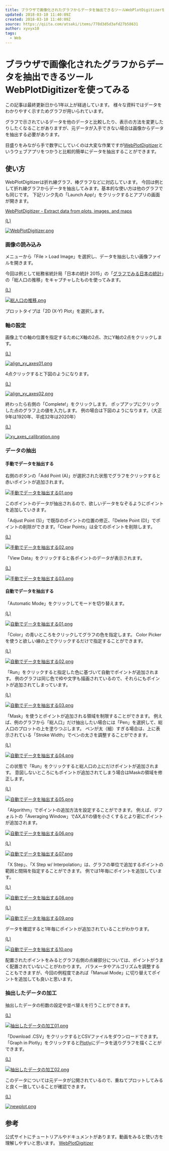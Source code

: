 ```yaml
---
title: ブラウザで画像化されたグラフからデータを抽出できるツールWebPlotDigitizerを使ってみる - Qiita
updated: 2018-03-10 11:40:09Z
created: 2018-03-10 11:40:09Z
source: https://qiita.com/atsaki/items/778d3d5d3afd27b58631
author: xyvyx10
tags:
  - Web
---
```


# ブラウザで画像化されたグラフからデータを抽出できるツールWebPlotDigitizerを使ってみる

この記事は最終更新日から1年以上が経過しています。
様々な資料ではデータをわかりやすく示すためグラフが用いられています。

グラフで示されているデータを他のデータと比較したり、表示の方法を変更したりしたくなることがありますが、元データが入手できない場合は画像からデータを抽出する必要があります。

目盛りをみながら手で数字にしていくのは大変な作業ですが[WebPlotDigitizer](http://arohatgi.info/WebPlotDigitizer/)というウェブアプリをつかうと比較的簡単にデータを抽出することができます。

## 使い方

WebPlotDigitizerは折れ線グラフ、棒グラフなどに対応しています。
今回は例として折れ線グラフからデータを抽出してみます。基本的な使い方は他のグラフでも同じです。
下記リンク先の「Launch App!」をクリックするとアプリの画面が開きます。

[WebPlotDigitizer - Extract data from plots, images, and maps](http://arohatgi.info/WebPlotDigitizer/)

[(L)](https://camo.qiitausercontent.com/938b52337b6dad87e8e4f6e8dddbde0849647ecb/68747470733a2f2f71696974612d696d6167652d73746f72652e73332e616d617a6f6e6177732e636f6d2f302f31353131342f66646234316139632d383036322d646366662d306635382d6661666564336132623938632e706e67)

[![WebPlotDigitizer.png](../_resources/68747470733a2f2f71696974612d696d6167652d73746f72652e73332e616d617a6f6e6177732e636f6d2f302f31353131342f66646234316139632d383036322d646366662d306635382d6661666564336132623938632e706e67.png)](https://camo.qiitausercontent.com/938b52337b6dad87e8e4f6e8dddbde0849647ecb/68747470733a2f2f71696974612d696d6167652d73746f72652e73332e616d617a6f6e6177732e636f6d2f302f31353131342f66646234316139632d383036322d646366662d306635382d6661666564336132623938632e706e67)

### 画像の読み込み

メニューから「File > Load Image」を選択し、データを抽出したい画像ファイルを開きます。

今回は例として総務省統計局「日本の統計 2015」の「[グラフでみる日本の統計](http://www.stat.go.jp/data/nihon/pdf/15ngraph.pdf)」の「総人口の推移」をキャプチャしたものを使ってみます。

[(L)](https://camo.qiitausercontent.com/71a7c7e384b1a60af630763ab437090cf29671b2/68747470733a2f2f71696974612d696d6167652d73746f72652e73332e616d617a6f6e6177732e636f6d2f302f31353131342f64303236323033632d393834612d643863642d373932392d3564653438616232316361662e706e67)

[![総人口の推移.png](../_resources/68747470733a2f2f71696974612d696d6167652d73746f72652e73332e616d617a6f6e6177732e636f6d2f302f31353131342f64303236323033632d393834612d643863642d373932392d3564653438616232316361662e706e67.png)](https://camo.qiitausercontent.com/71a7c7e384b1a60af630763ab437090cf29671b2/68747470733a2f2f71696974612d696d6167652d73746f72652e73332e616d617a6f6e6177732e636f6d2f302f31353131342f64303236323033632d393834612d643863642d373932392d3564653438616232316361662e706e67)

プロットタイプは「2D (X-Y) Plot」を選択します。

### 軸の設定

画像上での軸の位置を指定するためにX軸の2点、次にY軸の2点をクリックします。

[(L)](https://camo.qiitausercontent.com/9a89d7acbf53c491515ee25bef49c51369e5ab17/68747470733a2f2f71696974612d696d6167652d73746f72652e73332e616d617a6f6e6177732e636f6d2f302f31353131342f35383832376637632d303139322d393362392d613534332d6463386635303639633031362e706e67)

[![align_xy_axes01.png](../_resources/68747470733a2f2f71696974612d696d6167652d73746f72652e73332e616d617a6f6e6177732e636f6d2f302f31353131342f35383832376637632d303139322d393362392d613534332d6463386635303639633031362e706e67.png)](https://camo.qiitausercontent.com/9a89d7acbf53c491515ee25bef49c51369e5ab17/68747470733a2f2f71696974612d696d6167652d73746f72652e73332e616d617a6f6e6177732e636f6d2f302f31353131342f35383832376637632d303139322d393362392d613534332d6463386635303639633031362e706e67)

4点クリックすると下図のようになります。

[(L)](https://camo.qiitausercontent.com/fbc7c5dcb02344a3854e71687b4ce05fadad17c3/68747470733a2f2f71696974612d696d6167652d73746f72652e73332e616d617a6f6e6177732e636f6d2f302f31353131342f31613433616362372d306232642d653730302d666439632d6537623563376137333236362e706e67)

[![align_xy_axes02.png](../_resources/68747470733a2f2f71696974612d696d6167652d73746f72652e73332e616d617a6f6e6177732e636f6d2f302f31353131342f31613433616362372d306232642d653730302d666439632d6537623563376137333236362e706e67.png)](https://camo.qiitausercontent.com/fbc7c5dcb02344a3854e71687b4ce05fadad17c3/68747470733a2f2f71696974612d696d6167652d73746f72652e73332e616d617a6f6e6177732e636f6d2f302f31353131342f31613433616362372d306232642d653730302d666439632d6537623563376137333236362e706e67)

終わったら右側の「Complete!」をクリックします。
ポップアップにクリックした点のグラフ上の値を入力します。
例の場合は下図のようになります。（大正9年は1920年、平成32年は2020年）

[(L)](https://camo.qiitausercontent.com/5a9de10904ef40a393d2f6c89778b43fda7ff3d1/68747470733a2f2f71696974612d696d6167652d73746f72652e73332e616d617a6f6e6177732e636f6d2f302f31353131342f30633964663134612d646239312d623435372d653737652d3063393963646664373163352e706e67)

[![xy_axes_calibration.png](../_resources/68747470733a2f2f71696974612d696d6167652d73746f72652e73332e616d617a6f6e6177732e636f6d2f302f31353131342f30633964663134612d646239312d623435372d653737652d3063393963646664373163352e706e67.png)](https://camo.qiitausercontent.com/5a9de10904ef40a393d2f6c89778b43fda7ff3d1/68747470733a2f2f71696974612d696d6167652d73746f72652e73332e616d617a6f6e6177732e636f6d2f302f31353131342f30633964663134612d646239312d623435372d653737652d3063393963646664373163352e706e67)

### データの抽出

#### 手動でデータを抽出する

右側のボタンの「Add Point (A)」が選択された状態でグラフをクリックすると赤いポイントが追加されます。

[![手動でデータを抽出する01.png](../_resources/68747470733a2f2f71696974612d696d6167652d73746f72652e73332e616d617a6f6e6177732e636f6d2f302f31353131342f64343530356433392d383335382d613030312d616663362d3534613530303133333238352e706e67.png)](https://camo.qiitausercontent.com/3df5f66ade5ce9fc4caa05fc96d4b669e5e91d63/68747470733a2f2f71696974612d696d6167652d73746f72652e73332e616d617a6f6e6177732e636f6d2f302f31353131342f64343530356433392d383335382d613030312d616663362d3534613530303133333238352e706e67)

このポイントのデータが抽出されるので、欲しいデータをなぞるようにポイントを追加していきます。

「Adjust Point (S)」で既存のポイントの位置の修正、「Delete Point (D)」でポイントの削除ができます。「Clear Points」は全てのポイントを削除します。

[(L)](https://camo.qiitausercontent.com/c6ae4e4f76dc12797e65ce393ca20979381e0368/68747470733a2f2f71696974612d696d6167652d73746f72652e73332e616d617a6f6e6177732e636f6d2f302f31353131342f33643632663566342d363466392d343264632d386534382d3531623637666335316534662e706e67)

[![手動でデータを抽出する02.png](../_resources/68747470733a2f2f71696974612d696d6167652d73746f72652e73332e616d617a6f6e6177732e636f6d2f302f31353131342f33643632663566342d363466392d343264632d386534382d3531623637666335316534662e706e67.png)](https://camo.qiitausercontent.com/c6ae4e4f76dc12797e65ce393ca20979381e0368/68747470733a2f2f71696974612d696d6167652d73746f72652e73332e616d617a6f6e6177732e636f6d2f302f31353131342f33643632663566342d363466392d343264632d386534382d3531623637666335316534662e706e67)

「View Data」をクリックすると各ポイントのデータが表示されます。

[(L)](https://camo.qiitausercontent.com/eb31bca86dc9eac2f5e0cf9823bd2f9c0773c9ad/68747470733a2f2f71696974612d696d6167652d73746f72652e73332e616d617a6f6e6177732e636f6d2f302f31353131342f38313438633962352d653238392d313534332d333463362d3034366131326562386163322e706e67)

[![手動でデータを抽出する03.png](../_resources/68747470733a2f2f71696974612d696d6167652d73746f72652e73332e616d617a6f6e6177732e636f6d2f302f31353131342f38313438633962352d653238392d313534332d333463362d3034366131326562386163322e706e67.png)](https://camo.qiitausercontent.com/eb31bca86dc9eac2f5e0cf9823bd2f9c0773c9ad/68747470733a2f2f71696974612d696d6167652d73746f72652e73332e616d617a6f6e6177732e636f6d2f302f31353131342f38313438633962352d653238392d313534332d333463362d3034366131326562386163322e706e67)

#### 自動でデータを抽出する

「Automatic Mode」をクリックしてモードを切り替えます。

[(L)](https://camo.qiitausercontent.com/75d8b97568905d9fbbf773838c5608c6198c2641/68747470733a2f2f71696974612d696d6167652d73746f72652e73332e616d617a6f6e6177732e636f6d2f302f31353131342f62616632326432612d303735312d316238662d626232372d3231646333653265363439612e706e67)

[![自動でデータを抽出する01.png](../_resources/68747470733a2f2f71696974612d696d6167652d73746f72652e73332e616d617a6f6e6177732e636f6d2f302f31353131342f62616632326432612d303735312d316238662d626232372d3231646333653265363439612e706e67.png)](https://camo.qiitausercontent.com/75d8b97568905d9fbbf773838c5608c6198c2641/68747470733a2f2f71696974612d696d6167652d73746f72652e73332e616d617a6f6e6177732e636f6d2f302f31353131342f62616632326432612d303735312d316238662d626232372d3231646333653265363439612e706e67)

「Color」の青いところをクリックしてグラフの色を指定します。
Color Pickerを使うと欲しい線の上でクリックするだけで指定することができます。

[(L)](https://camo.qiitausercontent.com/4f88eddab7c40a58a7958d27e6ea6fc532286ac6/68747470733a2f2f71696974612d696d6167652d73746f72652e73332e616d617a6f6e6177732e636f6d2f302f31353131342f62356430343438312d646638642d343164382d396430642d3331326431643834353039662e706e67)

[![自動でデータを抽出する02.png](../_resources/68747470733a2f2f71696974612d696d6167652d73746f72652e73332e616d617a6f6e6177732e636f6d2f302f31353131342f62356430343438312d646638642d343164382d396430642d3331326431643834353039662e706e67.png)](https://camo.qiitausercontent.com/4f88eddab7c40a58a7958d27e6ea6fc532286ac6/68747470733a2f2f71696974612d696d6167652d73746f72652e73332e616d617a6f6e6177732e636f6d2f302f31353131342f62356430343438312d646638642d343164382d396430642d3331326431643834353039662e706e67)

「Run」をクリックすると指定した色に基づいて自動でポイントが追加されます。
例のグラフは同じ色で枠や文字も描画されているので、それらにもポイントが追加されてしまっています。

[(L)](https://camo.qiitausercontent.com/966d64be8eec66a7bff363893b9f529c33b55035/68747470733a2f2f71696974612d696d6167652d73746f72652e73332e616d617a6f6e6177732e636f6d2f302f31353131342f36363337376232352d373162362d653436372d343062622d3537306331623330376366662e706e67)

[![自動でデータを抽出する03.png](../_resources/68747470733a2f2f71696974612d696d6167652d73746f72652e73332e616d617a6f6e6177732e636f6d2f302f31353131342f36363337376232352d373162362d653436372d343062622d3537306331623330376366662e706e67.png)](https://camo.qiitausercontent.com/966d64be8eec66a7bff363893b9f529c33b55035/68747470733a2f2f71696974612d696d6167652d73746f72652e73332e616d617a6f6e6177732e636f6d2f302f31353131342f36363337376232352d373162362d653436372d343062622d3537306331623330376366662e706e67)

「Mask」を使うとポイントが追加される領域を制限することができます。
例えば、例のグラフから「総人口」だけ抽出したい場合には「Pen」を選択して、総人口のプロットの上を塗りつぶします。
ペンが太（細）すぎる場合は、上に表示されている「Stroke Width」でペンの太さを調整することができます。

[(L)](https://camo.qiitausercontent.com/20f97308edeb74193c6895b9735b39af015e2951/68747470733a2f2f71696974612d696d6167652d73746f72652e73332e616d617a6f6e6177732e636f6d2f302f31353131342f31636133393861612d303636612d316437342d616630312d3033306362666238346236662e706e67)

[![自動でデータを抽出する04.png](../_resources/68747470733a2f2f71696974612d696d6167652d73746f72652e73332e616d617a6f6e6177732e636f6d2f302f31353131342f31636133393861612d303636612d316437342d616630312d3033306362666238346236662e706e67.png)](https://camo.qiitausercontent.com/20f97308edeb74193c6895b9735b39af015e2951/68747470733a2f2f71696974612d696d6167652d73746f72652e73332e616d617a6f6e6177732e636f6d2f302f31353131342f31636133393861612d303636612d316437342d616630312d3033306362666238346236662e706e67)

この状態で「Run」をクリックすると総人口の上にだけポイントが追加されます。
意図しないところにもポイントが追加されてしまう場合はMaskの領域を修正します。

[(L)](https://camo.qiitausercontent.com/bf24e1080dd0dd988afcace559a284a11a08e52e/68747470733a2f2f71696974612d696d6167652d73746f72652e73332e616d617a6f6e6177732e636f6d2f302f31353131342f39353264653936392d306464642d633933362d306537342d3439336235306139643765642e706e67)

[![自動でデータを抽出する05.png](../_resources/68747470733a2f2f71696974612d696d6167652d73746f72652e73332e616d617a6f6e6177732e636f6d2f302f31353131342f39353264653936392d306464642d633933362d306537342d3439336235306139643765642e706e67.png)](https://camo.qiitausercontent.com/bf24e1080dd0dd988afcace559a284a11a08e52e/68747470733a2f2f71696974612d696d6167652d73746f72652e73332e616d617a6f6e6177732e636f6d2f302f31353131342f39353264653936392d306464642d633933362d306537342d3439336235306139643765642e706e67)

「Algorithm」でポイントの追加方法を設定することができます。
例えば、デフォルトの「Averaging Window」でΔX,ΔYの値を小さくするとより密にポイントが追加されます。

[![自動でデータを抽出する06.png](../_resources/68747470733a2f2f71696974612d696d6167652d73746f72652e73332e616d617a6f6e6177732e636f6d2f302f31353131342f61336465623863372d353362652d316637632d666133642d6536383966623861316433392e706e67.png)](https://camo.qiitausercontent.com/03aa4cf5fe42a52c68338ea5d9431ea650ceb039/68747470733a2f2f71696974612d696d6167652d73746f72652e73332e616d617a6f6e6177732e636f6d2f302f31353131342f61336465623863372d353362652d316637632d666133642d6536383966623861316433392e706e67)

[(L)](https://camo.qiitausercontent.com/31054705439f5420bb49db7ded4d5bdeb407a167/68747470733a2f2f71696974612d696d6167652d73746f72652e73332e616d617a6f6e6177732e636f6d2f302f31353131342f36396432646134332d633464332d316262372d343030662d3534643863383966353739642e706e67)

[![自動でデータを抽出する07.png](../_resources/68747470733a2f2f71696974612d696d6167652d73746f72652e73332e616d617a6f6e6177732e636f6d2f302f31353131342f36396432646134332d633464332d316262372d343030662d3534643863383966353739642e706e67.png)](https://camo.qiitausercontent.com/31054705439f5420bb49db7ded4d5bdeb407a167/68747470733a2f2f71696974612d696d6167652d73746f72652e73332e616d617a6f6e6177732e636f6d2f302f31353131342f36396432646134332d633464332d316262372d343030662d3534643863383966353739642e706e67)

「X Step」、「X Step w/ Interpolation」は、グラフの単位で追加するポイントの範囲と間隔を指定することができます。
例では1年毎にポイントを追加しています。

[(L)](https://camo.qiitausercontent.com/5a016c9662efbd63e5011ea8c8ad3cb3973e900c/68747470733a2f2f71696974612d696d6167652d73746f72652e73332e616d617a6f6e6177732e636f6d2f302f31353131342f39303937613835352d626632352d623132322d666565662d3630663830616564313639302e706e67)

[![自動でデータを抽出する08.png](../_resources/68747470733a2f2f71696974612d696d6167652d73746f72652e73332e616d617a6f6e6177732e636f6d2f302f31353131342f39303937613835352d626632352d623132322d666565662d3630663830616564313639302e706e67.png)](https://camo.qiitausercontent.com/5a016c9662efbd63e5011ea8c8ad3cb3973e900c/68747470733a2f2f71696974612d696d6167652d73746f72652e73332e616d617a6f6e6177732e636f6d2f302f31353131342f39303937613835352d626632352d623132322d666565662d3630663830616564313639302e706e67)

[(L)](https://camo.qiitausercontent.com/09215fc96fb4fcab272bac730f3f398fc7b65cf0/68747470733a2f2f71696974612d696d6167652d73746f72652e73332e616d617a6f6e6177732e636f6d2f302f31353131342f39623762383830662d356536392d663762362d323830332d3565666364643334376666382e706e67)

[![自動でデータを抽出する09.png](../_resources/68747470733a2f2f71696974612d696d6167652d73746f72652e73332e616d617a6f6e6177732e636f6d2f302f31353131342f39623762383830662d356536392d663762362d323830332d3565666364643334376666382e706e67.png)](https://camo.qiitausercontent.com/09215fc96fb4fcab272bac730f3f398fc7b65cf0/68747470733a2f2f71696974612d696d6167652d73746f72652e73332e616d617a6f6e6177732e636f6d2f302f31353131342f39623762383830662d356536392d663762362d323830332d3565666364643334376666382e706e67)

データを確認すると1年毎にポイントが追加されていることがわかります。

[(L)](https://camo.qiitausercontent.com/8fac17d29c7d933db252a38e53e56329c8b90807/68747470733a2f2f71696974612d696d6167652d73746f72652e73332e616d617a6f6e6177732e636f6d2f302f31353131342f37386430323962312d653963302d666135392d313064652d3930383635653737386162642e706e67)

[![自動でデータを抽出する10.png](../_resources/68747470733a2f2f71696974612d696d6167652d73746f72652e73332e616d617a6f6e6177732e636f6d2f302f31353131342f37386430323962312d653963302d666135392d313064652d3930383635653737386162642e706e67.png)](https://camo.qiitausercontent.com/8fac17d29c7d933db252a38e53e56329c8b90807/68747470733a2f2f71696974612d696d6167652d73746f72652e73332e616d617a6f6e6177732e636f6d2f302f31353131342f37386430323962312d653963302d666135392d313064652d3930383635653737386162642e706e67)

配置されたポイントをみるとグラフ右側の点線部分については、ポイントがうまく配置されていないことがわかります。
パラメータやアルゴリズムを調整することもできますが、今回の例程度であれば「Manual Mode」に切り替えてポイントを追加しても良いと思います。

### 抽出したデータの加工

抽出したデータの桁数の設定や並べ替えを行うことができます。

[(L)](https://camo.qiitausercontent.com/9ac7433db01457c0adc04af2c6b8696c8c0c9b83/68747470733a2f2f71696974612d696d6167652d73746f72652e73332e616d617a6f6e6177732e636f6d2f302f31353131342f38326335383639362d383161372d666237342d306236352d3732353966656361306532662e706e67)

[![抽出したデータの加工01.png](../_resources/68747470733a2f2f71696974612d696d6167652d73746f72652e73332e616d617a6f6e6177732e636f6d2f302f31353131342f38326335383639362d383161372d666237342d306236352d3732353966656361306532662e706e67.png)](https://camo.qiitausercontent.com/9ac7433db01457c0adc04af2c6b8696c8c0c9b83/68747470733a2f2f71696974612d696d6167652d73746f72652e73332e616d617a6f6e6177732e636f6d2f302f31353131342f38326335383639362d383161372d666237342d306236352d3732353966656361306532662e706e67)

「Download .CSV」をクリックするとCSVファイルをダウンロードできます。
「Graph in Plotly」をクリックすると[Plotly](https://plot.ly/)にデータを送りグラフを描くことができます。

[(L)](https://camo.qiitausercontent.com/0f33456502230a03cd547e32bde82351f6e828eb/68747470733a2f2f71696974612d696d6167652d73746f72652e73332e616d617a6f6e6177732e636f6d2f302f31353131342f65363736306639332d623566372d356363302d656461392d3036623031383765643564392e706e67)

[![抽出したデータの加工02.png](../_resources/68747470733a2f2f71696974612d696d6167652d73746f72652e73332e616d617a6f6e6177732e636f6d2f302f31353131342f65363736306639332d623566372d356363302d656461392d3036623031383765643564392e706e67.png)](https://camo.qiitausercontent.com/0f33456502230a03cd547e32bde82351f6e828eb/68747470733a2f2f71696974612d696d6167652d73746f72652e73332e616d617a6f6e6177732e636f6d2f302f31353131342f65363736306639332d623566372d356363302d656461392d3036623031383765643564392e706e67)

このデータについては元データが公開されているので、重ねてプロットしてみると良く一致していることが確認できます。

[(L)](https://camo.qiitausercontent.com/0021e96d02ba4fcba079fd48f29997ed74c7ddb0/68747470733a2f2f71696974612d696d6167652d73746f72652e73332e616d617a6f6e6177732e636f6d2f302f31353131342f63343564333165322d303161632d343764382d353035352d6634306136386134643035662e706e67)

[![newplot.png](../_resources/68747470733a2f2f71696974612d696d6167652d73746f72652e73332e616d617a6f6e6177732e636f6d2f302f31353131342f63343564333165322d303161632d343764382d353035352d6634306136386134643035662e706e67.png)](https://camo.qiitausercontent.com/0021e96d02ba4fcba079fd48f29997ed74c7ddb0/68747470733a2f2f71696974612d696d6167652d73746f72652e73332e616d617a6f6e6177732e636f6d2f302f31353131342f63343564333165322d303161632d343764382d353035352d6634306136386134643035662e706e67)

## 参考

公式サイトにチュートリアルやドキュメントがあります。動画をみると使い方を理解しやすいと思います。
[WebPlotDigitizer](http://arohatgi.info/WebPlotDigitizer/)